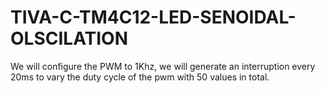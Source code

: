 # TIVA-C-TM4C12-LED-SENOIDAL-OLSCILATION
We will configure the PWM to 1Khz, we will generate an interruption every 20ms to vary the duty cycle of the pwm with 50 values ​​in total.
